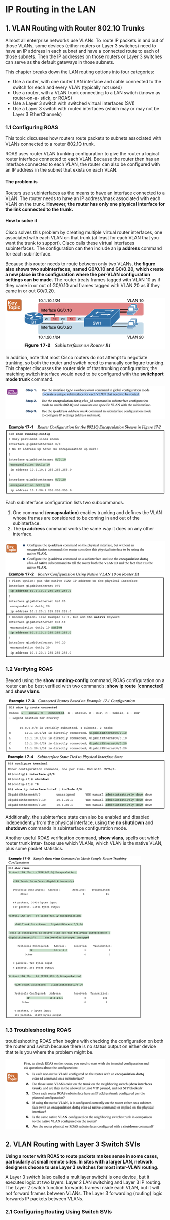 # IP Routing in the LAN

## 1. **VLAN Routing with Router 802.1Q Trunks**

Almost all enterprise networks use VLANs. To route IP packets in and out of those VLANs, some devices (either routers or Layer 3 switches) need to have an IP address in each subnet and have a connected route to each of those subnets. Then the IP addresses on those routers or Layer 3 switches can serve as the default gateways in those subnets.

This chapter breaks down the LAN routing options into four categories:

- Use a router, with one router LAN interface and cable connected to the switch for each and every VLAN (typically not used)
- Use a router, with a VLAN trunk connecting to a LAN switch (known as router-on-a- stick, or ROAS)
- Use a Layer 3 switch with switched virtual interfaces (SVI)
- Use a Layer 3 switch with routed interfaces (which may or may not be Layer 3 EtherChannels)

### 1.1 **Configuring ROAS**

This topic discusses how routers route packets to subnets associated with VLANs connected to a router 802.1Q trunk.

ROAS uses router VLAN trunking configuration to give the router a logical router interface connected to each VLAN. Because the router then has an interface connected to each VLAN, the router can also be configured with an IP address in the subnet that exists on each VLAN.

#### The problem is

Routers use subinterfaces as the means to have an interface connected to a VLAN. The router needs to have an IP address/mask associated with each VLAN on the trunk. **However, the router has only one physical interface for the link connected to the trunk.** 

#### How to solve it 

Cisco solves this problem by creating multiple virtual router interfaces, one associated with each VLAN on that trunk (at least for each VLAN that you want the trunk to support). Cisco calls these virtual interfaces subinterfaces. The configuration can then include an **ip address** command for each subinterface.

Because this router needs to route between only two VLANs, **the figure also shows two subinterfaces, named G0/0.10 and G0/0.20, which create a new place in the configuration where the per-VLAN configuration settings can be made.** The router treats frames tagged with VLAN 10 as if they came in or out of G0/0.10 and frames tagged with VLAN 20 as if they came in or out G0/0.20.

<img src="images/image-20230531155423885.png" alt="image-20230531155423885" style="zoom:50%;" />

In addition, note that most Cisco routers do not attempt to negotiate trunking, so both the router and switch need to manually configure trunking. This chapter discusses the router side of that trunking configuration; the matching switch interface would need to be configured with the **switchport mode trunk** command.

![image-20230531155720785](images/image-20230531155720785.png)

<img src="images/image-20230531155732490.png" alt="image-20230531155732490" style="zoom:50%;" />

Each subinterface configuration lists two subcommands. 

1. One command (**encapsulation**) enables trunking and defines the VLAN whose frames are considered to be coming in and out of the subinterface. 
2. The **ip address** command works the same way it does on any other interface. 

<img src="images/image-20230531161256821.png" alt="image-20230531161256821" style="zoom:50%;" />

<img src="images/image-20230531161332839.png" alt="image-20230531161332839" style="zoom:50%;" />

### 1.2 **Verifying ROAS**

Beyond using the **show running-config** command, ROAS configuration on a router can be best verified with two commands: **show ip route** [**connected**] and **show vlans**.

<img src="images/image-20230531161636187.png" alt="image-20230531161636187" style="zoom:50%;" />

<img src="images/image-20230531161837899.png" alt="image-20230531161837899" style="zoom:50%;" />

Additionally, the subinterface state can also be enabled and disabled independently from the physical interface, using the **no shutdown** and **shutdown** commands in subinterface configuration mode.

Another useful ROAS verification command, **show vlans**, spells out which router trunk inter- faces use which VLANs, which VLAN is the native VLAN, plus some packet statistics. 

<img src="images/image-20230531162003498.png" alt="image-20230531162003498" style="zoom:50%;" />

### 1.3 **Troubleshooting ROAS**

troubleshooting ROAS often begins with checking the configuration on both the router and switch because there is no status output on either device that tells you where the problem might be.

<img src="images/image-20230531162145103.png" alt="image-20230531162145103" style="zoom:50%;" />

## 2. **VLAN Routing with Layer 3 Switch SVIs**

**Using a router with ROAS to route packets makes sense in some cases, particularly at small remote sites. In sites with a larger LAN, network designers choose to use Layer 3 switches for most inter-VLAN routing.**

A Layer 3 switch (also called a multilayer switch) is one device, but it executes logic at two layers: Layer 2 LAN switching and Layer 3 IP routing. The Layer 2 switch function forwards frames inside each VLAN, but it will not forward frames between VLANs. The Layer 3 forwarding (routing) logic forwards IP packets between VLANs.



### 2.1 **Configuring Routing Using Switch SVIs**

